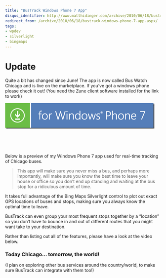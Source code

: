 ```yaml
---
title: "BusTrack Windows Phone 7 App"
disqus_identifier: http://www.matthidinger.com/archive/2010/06/18/bustrack-windows-phone-7-app.aspx
redirect_from: /archive/2010/06/18/bustrack-windows-phone-7-app.aspx/
tags: 
- wpdev
- silverlight
- bingmaps
---
```

Update
======

Quite a bit has changed since June! The app is now called Bus Watch Chicago and is live on the marketplace. If you’ve got a windows phone please check it out! (You need the Zune client software installed for the link to work)

![](/images/subtext-content/www_matthidinger_com/Windows-Live-Writer/BusTrack-Windows-Phone-7-App_12DE6/wp7_English_480x80_blue_3.png)


 

 

Below is a preview of my Windows Phone 7 app used for real-time tracking of Chicago buses.

> This app will make sure you never miss a bus, and perhaps more importantly, will make sure you know the best time to leave your house or office so you don’t end up standing and waiting at the bus stop for a ridiculous amount of time.

It takes full advantage of the Bing Maps Silverlight control to plot out exact GPS locations of buses and stops, making sure you always know the optimal time to leave.

BusTrack can even group your most frequent stops together by a “location” so you don’t have to bounce in and out of different routes that you might want take to your destination.

Rather than listing out all of the features, please have a look at the video below.

### Today Chicago… tomorrow, the world!

(I plan on exploring other bus services around the country/world, to make sure BusTrack can integrate with them too!)

 

